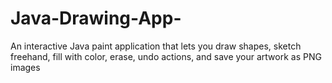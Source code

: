 # Java-Drawing-App-
An interactive Java paint application that lets you draw shapes, sketch freehand, fill with color, erase, undo actions, and save your artwork as PNG images
